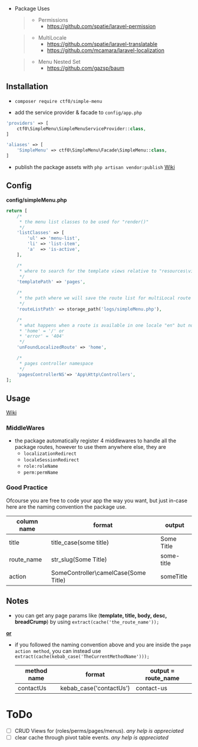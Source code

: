 - Package Uses
    > - Permissions
    >   - https://github.com/spatie/laravel-permission

    > - MultiLocale
    >   - https://github.com/spatie/laravel-translatable
    >   - https://github.com/mcamara/laravel-localization

    > - Menu Nested Set
    >   - https://github.com/gazsp/baum

## Installation

- `composer require ctf0/simple-menu`

- add the service provider & facade to `config/app.php`
```php
'providers' => [
    ctf0\SimpleMenu\SimpleMenuServiceProvider::class,
]

'aliases' => [
    'SimpleMenu' => ctf0\SimpleMenu\Facade\SimpleMenu::class,
]
```

- publish the package assets with `php artisan vendor:publish` [Wiki](https://github.com/ctf0/simple-menu/wiki/Publish)

## Config
**config/simpleMenu.php**
```php
return [
    /*
     * the menu list classes to be used for "render()"
     */
    'listClasses' => [
        'ul' => 'menu-list',
        'li' => 'list-item',
        'a'  => 'is-active',
    ],

    /*
     * where to search for the template views relative to "resources\views" folder
     */
    'templatePath' => 'pages',

    /*
     * the path where we will save the route list for multiLocal route resolving
     */
    'routeListPath' => storage_path('logs/simpleMenu.php'),

    /*
     * what happens when a route is available in one locale "en" but not in another "fr", add either
     * 'home' = '/' or
     * 'error' = '404'
     */
    'unFoundLocalizedRoute' => 'home',

    /*
     * pages controller namespace
     */
    'pagesControllerNS'=> 'App\Http\Controllers',
];
```

## Usage
[Wiki](https://github.com/ctf0/simple-menu/wiki/Usage)

### MiddleWares
- the package automatically register 4 middlewares to handle all the package routes, however to use them anywhere else, they are
    - `localizationRedirect`
    - `localeSessionRedirect`
    - `role:roleName`
    - `perm:permName`

### Good Practice
Ofcourse you are free to code your app the way you want, but just in-case here are the naming convention the package use.

| column name |                format                |   output   |
|-------------|--------------------------------------|------------|
| title       | title_case(some title)               | Some Title |
| route_name  | str_slug(Some Title)                 | some-title |
| action      | SomeController\camelCase(Some Title) | someTitle  |

## Notes
- you can get any page params like (**template, title, body, desc, breadCrump**) by using `extract(cache('the_route_name'));`

<u>**or**</u>

- if you followed the naming convention above and you are inside the `page action method`, you can instead use `extract(cache(kebab_case('TheCurrentMethodName')));`

    | method name |          format         | output = route_name |
    |-------------|-------------------------|---------------------|
    | contactUs   | kebab_case('contactUs') | contact-us          |

# ToDo

* [ ] CRUD Views for (roles/perms/pages/menus). *any help is appreciated*
* [ ] clear cache through pivot table events. *any help is appreciated*

